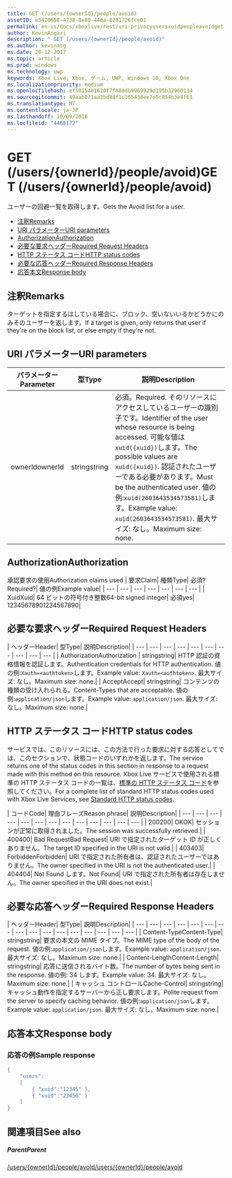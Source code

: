 ```yaml
---
title: GET (/users/{ownerId}/people/avoid)
assetID: e3420658-4738-8e80-44da-8281726fce01
permalink: en-us/docs/xboxlive/rest/uri-privacyusersxuidpeopleavoidget.html
author: KevinAsgari
description: " GET (/users/{ownerId}/people/avoid)"
ms.author: kevinasg
ms.date: 20-12-2017
ms.topic: article
ms.prod: windows
ms.technology: uwp
keywords: Xbox Live, Xbox, ゲーム, UWP, Windows 10, Xbox One
ms.localizationpriority: medium
ms.openlocfilehash: ef50154e1620f7f888db9969929d195b32960134
ms.sourcegitcommit: 49aab071aa2bd88f1c165438ee7e5c854b3e4f61
ms.translationtype: MT
ms.contentlocale: ja-JP
ms.lasthandoff: 10/09/2018
ms.locfileid: "4468172"
---
```

# <a name="get-usersowneridpeopleavoid"></a><span data-ttu-id="5862c-104">GET (/users/{ownerId}/people/avoid)</span><span class="sxs-lookup"><span data-stu-id="5862c-104">GET (/users/{ownerId}/people/avoid)</span></span>
<span data-ttu-id="5862c-105">ユーザーの回避一覧を取得します。</span><span class="sxs-lookup"><span data-stu-id="5862c-105">Gets the Avoid list for a user.</span></span>

  * [<span data-ttu-id="5862c-106">注釈</span><span class="sxs-lookup"><span data-stu-id="5862c-106">Remarks</span></span>](#ID4EQ)
  * [<span data-ttu-id="5862c-107">URI パラメーター</span><span class="sxs-lookup"><span data-stu-id="5862c-107">URI parameters</span></span>](#ID4EZ)
  * [<span data-ttu-id="5862c-108">Authorization</span><span class="sxs-lookup"><span data-stu-id="5862c-108">Authorization</span></span>](#ID4EEB)
  * [<span data-ttu-id="5862c-109">必要な要求ヘッダー</span><span class="sxs-lookup"><span data-stu-id="5862c-109">Required Request Headers</span></span>](#ID4EJC)
  * [<span data-ttu-id="5862c-110">HTTP ステータス コード</span><span class="sxs-lookup"><span data-stu-id="5862c-110">HTTP status codes</span></span>](#ID4EYD)
  * [<span data-ttu-id="5862c-111">必要な応答ヘッダー</span><span class="sxs-lookup"><span data-stu-id="5862c-111">Required Response Headers</span></span>](#ID4E1F)
  * [<span data-ttu-id="5862c-112">応答本文</span><span class="sxs-lookup"><span data-stu-id="5862c-112">Response body</span></span>](#ID4ESH)

<a id="ID4EQ"></a>


## <a name="remarks"></a><span data-ttu-id="5862c-113">注釈</span><span class="sxs-lookup"><span data-stu-id="5862c-113">Remarks</span></span>

<span data-ttu-id="5862c-114">ターゲットを指定するはしている場合に、ブロック、空いないいるかどうかにのみそのユーザーを返します。</span><span class="sxs-lookup"><span data-stu-id="5862c-114">If a target is given, only returns that user if they're on the block list, or else empty if they're not.</span></span>

<a id="ID4EZ"></a>


## <a name="uri-parameters"></a><span data-ttu-id="5862c-115">URI パラメーター</span><span class="sxs-lookup"><span data-stu-id="5862c-115">URI parameters</span></span>

| <span data-ttu-id="5862c-116">パラメーター</span><span class="sxs-lookup"><span data-stu-id="5862c-116">Parameter</span></span>| <span data-ttu-id="5862c-117">型</span><span class="sxs-lookup"><span data-stu-id="5862c-117">Type</span></span>| <span data-ttu-id="5862c-118">説明</span><span class="sxs-lookup"><span data-stu-id="5862c-118">Description</span></span>|
| --- | --- | --- |
| <span data-ttu-id="5862c-119">ownerId</span><span class="sxs-lookup"><span data-stu-id="5862c-119">ownerId</span></span>| <span data-ttu-id="5862c-120">string</span><span class="sxs-lookup"><span data-stu-id="5862c-120">string</span></span>| <span data-ttu-id="5862c-121">必須。</span><span class="sxs-lookup"><span data-stu-id="5862c-121">Required.</span></span> <span data-ttu-id="5862c-122">そのリソースにアクセスしているユーザーの識別子です。</span><span class="sxs-lookup"><span data-stu-id="5862c-122">Identifier of the user whose resource is being accessed.</span></span> <span data-ttu-id="5862c-123">可能な値は<code>xuid({xuid})</code>します。</span><span class="sxs-lookup"><span data-stu-id="5862c-123">The possible values are <code>xuid({xuid})</code>.</span></span> <span data-ttu-id="5862c-124">認証されたユーザーである必要があります。</span><span class="sxs-lookup"><span data-stu-id="5862c-124">Must be the authenticated user.</span></span> <span data-ttu-id="5862c-125">値の例:<code>xuid(2603643534573581)</code>します。</span><span class="sxs-lookup"><span data-stu-id="5862c-125">Example value: <code>xuid(2603643534573581)</code>.</span></span> <span data-ttu-id="5862c-126">最大サイズ: なし。</span><span class="sxs-lookup"><span data-stu-id="5862c-126">Maximum size: none.</span></span> |

<a id="ID4EEB"></a>


## <a name="authorization"></a><span data-ttu-id="5862c-127">Authorization</span><span class="sxs-lookup"><span data-stu-id="5862c-127">Authorization</span></span>

<span data-ttu-id="5862c-128">承認要求の使用</span><span class="sxs-lookup"><span data-stu-id="5862c-128">Authorization claims used</span></span> | <span data-ttu-id="5862c-129">要求</span><span class="sxs-lookup"><span data-stu-id="5862c-129">Claim</span></span>| <span data-ttu-id="5862c-130">種類</span><span class="sxs-lookup"><span data-stu-id="5862c-130">Type</span></span>| <span data-ttu-id="5862c-131">必須?</span><span class="sxs-lookup"><span data-stu-id="5862c-131">Required?</span></span>| <span data-ttu-id="5862c-132">値の例</span><span class="sxs-lookup"><span data-stu-id="5862c-132">Example value</span></span>|
| --- | --- | --- | --- | --- | --- | --- |
| <span data-ttu-id="5862c-133">Xuid</span><span class="sxs-lookup"><span data-stu-id="5862c-133">Xuid</span></span>| <span data-ttu-id="5862c-134">64 ビットの符号付き整数</span><span class="sxs-lookup"><span data-stu-id="5862c-134">64-bit signed integer</span></span>| <span data-ttu-id="5862c-135">必須</span><span class="sxs-lookup"><span data-stu-id="5862c-135">yes</span></span>| <span data-ttu-id="5862c-136">1234567890</span><span class="sxs-lookup"><span data-stu-id="5862c-136">1234567890</span></span>|

<a id="ID4EJC"></a>


## <a name="required-request-headers"></a><span data-ttu-id="5862c-137">必要な要求ヘッダー</span><span class="sxs-lookup"><span data-stu-id="5862c-137">Required Request Headers</span></span>

| <span data-ttu-id="5862c-138">ヘッダー</span><span class="sxs-lookup"><span data-stu-id="5862c-138">Header</span></span>| <span data-ttu-id="5862c-139">型</span><span class="sxs-lookup"><span data-stu-id="5862c-139">Type</span></span>| <span data-ttu-id="5862c-140">説明</span><span class="sxs-lookup"><span data-stu-id="5862c-140">Description</span></span>|
| --- | --- | --- | --- | --- | --- | --- | --- | --- | --- |
| <span data-ttu-id="5862c-141">Authorization</span><span class="sxs-lookup"><span data-stu-id="5862c-141">Authorization</span></span> | <span data-ttu-id="5862c-142">string</span><span class="sxs-lookup"><span data-stu-id="5862c-142">string</span></span>| <span data-ttu-id="5862c-143">HTTP 認証の資格情報を認証します。</span><span class="sxs-lookup"><span data-stu-id="5862c-143">Authentication credentials for HTTP authentication.</span></span> <span data-ttu-id="5862c-144">値の例:<code>Xauth=&lt;authtoken></code>します。</span><span class="sxs-lookup"><span data-stu-id="5862c-144">Example value: <code>Xauth=&lt;authtoken></code>.</span></span> <span data-ttu-id="5862c-145">最大サイズ: なし。</span><span class="sxs-lookup"><span data-stu-id="5862c-145">Maximum size: none.</span></span>|
| <span data-ttu-id="5862c-146">Accept</span><span class="sxs-lookup"><span data-stu-id="5862c-146">Accept</span></span>| <span data-ttu-id="5862c-147">string</span><span class="sxs-lookup"><span data-stu-id="5862c-147">string</span></span>| <span data-ttu-id="5862c-148">コンテンツの種類の受け入れられる。</span><span class="sxs-lookup"><span data-stu-id="5862c-148">Content-Types that are acceptable.</span></span> <span data-ttu-id="5862c-149">値の例:<code>application/json</code>します。</span><span class="sxs-lookup"><span data-stu-id="5862c-149">Example value: <code>application/json</code>.</span></span> <span data-ttu-id="5862c-150">最大サイズ: なし。</span><span class="sxs-lookup"><span data-stu-id="5862c-150">Maximum size: none.</span></span>|

<a id="ID4EYD"></a>


## <a name="http-status-codes"></a><span data-ttu-id="5862c-151">HTTP ステータス コード</span><span class="sxs-lookup"><span data-stu-id="5862c-151">HTTP status codes</span></span>

<span data-ttu-id="5862c-152">サービスでは、このリソースには、この方法で行った要求に対する応答としてでは、このセクションで、状態コードのいずれかを返します。</span><span class="sxs-lookup"><span data-stu-id="5862c-152">The service returns one of the status codes in this section in response to a request made with this method on this resource.</span></span> <span data-ttu-id="5862c-153">Xbox Live サービスで使用される標準の HTTP ステータス コードの一覧は、[標準の HTTP ステータス コード](../../additional/httpstatuscodes.md)を参照してください。</span><span class="sxs-lookup"><span data-stu-id="5862c-153">For a complete list of standard HTTP status codes used with Xbox Live Services, see [Standard HTTP status codes](../../additional/httpstatuscodes.md).</span></span>

| <span data-ttu-id="5862c-154">コード</span><span class="sxs-lookup"><span data-stu-id="5862c-154">Code</span></span>| <span data-ttu-id="5862c-155">理由フレーズ</span><span class="sxs-lookup"><span data-stu-id="5862c-155">Reason phrase</span></span>| <span data-ttu-id="5862c-156">説明</span><span class="sxs-lookup"><span data-stu-id="5862c-156">Description</span></span>|
| --- | --- | --- | --- | --- | --- | --- | --- | --- | --- | --- | --- | --- |
| <span data-ttu-id="5862c-157">200</span><span class="sxs-lookup"><span data-stu-id="5862c-157">200</span></span>| <span data-ttu-id="5862c-158">OK</span><span class="sxs-lookup"><span data-stu-id="5862c-158">OK</span></span>| <span data-ttu-id="5862c-159">セッションが正常に取得されました。</span><span class="sxs-lookup"><span data-stu-id="5862c-159">The session was successfully retrieved.</span></span>|
| <span data-ttu-id="5862c-160">400</span><span class="sxs-lookup"><span data-stu-id="5862c-160">400</span></span>| <span data-ttu-id="5862c-161">Bad Request</span><span class="sxs-lookup"><span data-stu-id="5862c-161">Bad Request</span></span>| <span data-ttu-id="5862c-162">URI で指定されたターゲット ID が正しくありません。</span><span class="sxs-lookup"><span data-stu-id="5862c-162">The target ID specified in the URI is not valid.</span></span>|
| <span data-ttu-id="5862c-163">403</span><span class="sxs-lookup"><span data-stu-id="5862c-163">403</span></span>| <span data-ttu-id="5862c-164">Forbidden</span><span class="sxs-lookup"><span data-stu-id="5862c-164">Forbidden</span></span>| <span data-ttu-id="5862c-165">URI で指定された所有者は、認証されたユーザーではありません。</span><span class="sxs-lookup"><span data-stu-id="5862c-165">The owner specified in the URI is not the authenticated user.</span></span>|
| <span data-ttu-id="5862c-166">404</span><span class="sxs-lookup"><span data-stu-id="5862c-166">404</span></span>| <span data-ttu-id="5862c-167">Not Found します。</span><span class="sxs-lookup"><span data-stu-id="5862c-167">Not Found</span></span>| <span data-ttu-id="5862c-168">URI で指定された所有者は存在しません。</span><span class="sxs-lookup"><span data-stu-id="5862c-168">The owner specified in the URI does not exist.</span></span>|

<a id="ID4E1F"></a>


## <a name="required-response-headers"></a><span data-ttu-id="5862c-169">必要な応答ヘッダー</span><span class="sxs-lookup"><span data-stu-id="5862c-169">Required Response Headers</span></span>

| <span data-ttu-id="5862c-170">ヘッダー</span><span class="sxs-lookup"><span data-stu-id="5862c-170">Header</span></span>| <span data-ttu-id="5862c-171">型</span><span class="sxs-lookup"><span data-stu-id="5862c-171">Type</span></span>| <span data-ttu-id="5862c-172">説明</span><span class="sxs-lookup"><span data-stu-id="5862c-172">Description</span></span>|
| --- | --- | --- | --- | --- | --- | --- | --- | --- | --- | --- | --- | --- | --- | --- | --- |
| <span data-ttu-id="5862c-173">Content-Type</span><span class="sxs-lookup"><span data-stu-id="5862c-173">Content-Type</span></span>| <span data-ttu-id="5862c-174">string</span><span class="sxs-lookup"><span data-stu-id="5862c-174">string</span></span>| <span data-ttu-id="5862c-175">要求の本文の MIME タイプ。</span><span class="sxs-lookup"><span data-stu-id="5862c-175">The MIME type of the body of the request.</span></span> <span data-ttu-id="5862c-176">値の例:<code>application/json</code>します。</span><span class="sxs-lookup"><span data-stu-id="5862c-176">Example value: <code>application/json</code>.</span></span> <span data-ttu-id="5862c-177">最大サイズ: なし。</span><span class="sxs-lookup"><span data-stu-id="5862c-177">Maximum size: none.</span></span>|
| <span data-ttu-id="5862c-178">Content-Length</span><span class="sxs-lookup"><span data-stu-id="5862c-178">Content-Length</span></span>| <span data-ttu-id="5862c-179">string</span><span class="sxs-lookup"><span data-stu-id="5862c-179">string</span></span>| <span data-ttu-id="5862c-180">応答に送信されるバイト数。</span><span class="sxs-lookup"><span data-stu-id="5862c-180">The number of bytes being sent in the response.</span></span> <span data-ttu-id="5862c-181">値の例: 34 します。</span><span class="sxs-lookup"><span data-stu-id="5862c-181">Example value: 34.</span></span> <span data-ttu-id="5862c-182">最大サイズ: なし。</span><span class="sxs-lookup"><span data-stu-id="5862c-182">Maximum size: none.</span></span>|
| <span data-ttu-id="5862c-183">キャッシュ コントロール</span><span class="sxs-lookup"><span data-stu-id="5862c-183">Cache-Control</span></span>| <span data-ttu-id="5862c-184">string</span><span class="sxs-lookup"><span data-stu-id="5862c-184">string</span></span>| <span data-ttu-id="5862c-185">キャッシュ動作を指定するサーバーから正し要求します。</span><span class="sxs-lookup"><span data-stu-id="5862c-185">Polite request from the server to specify caching behavior.</span></span> <span data-ttu-id="5862c-186">値の例:<code>application/json</code>します。</span><span class="sxs-lookup"><span data-stu-id="5862c-186">Example value: <code>application/json</code>.</span></span> <span data-ttu-id="5862c-187">最大サイズ: なし。</span><span class="sxs-lookup"><span data-stu-id="5862c-187">Maximum size: none.</span></span>|

<a id="ID4ESH"></a>


## <a name="response-body"></a><span data-ttu-id="5862c-188">応答本文</span><span class="sxs-lookup"><span data-stu-id="5862c-188">Response body</span></span>

<a id="ID4EYH"></a>


### <a name="sample-response"></a><span data-ttu-id="5862c-189">応答の例</span><span class="sxs-lookup"><span data-stu-id="5862c-189">Sample response</span></span>


```cpp
{
    "users":
    [
        { "xuid":"12345" },
        { "xuid":"23456" }
    ]
}

```


<a id="ID4EDAAC"></a>


## <a name="see-also"></a><span data-ttu-id="5862c-190">関連項目</span><span class="sxs-lookup"><span data-stu-id="5862c-190">See also</span></span>

<a id="ID4EFAAC"></a>


##### <a name="parent"></a><span data-ttu-id="5862c-191">Parent</span><span class="sxs-lookup"><span data-stu-id="5862c-191">Parent</span></span>

[<span data-ttu-id="5862c-192">/users/{ownerId}/people/avoid</span><span class="sxs-lookup"><span data-stu-id="5862c-192">/users/{ownerId}/people/avoid</span></span>](uri-privacyusersxuidpeopleavoid.md)
